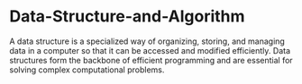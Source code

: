 # Data-Structure-and-Algorithm
A data structure is a specialized way of organizing, storing, and managing data in a computer so that it can be accessed and modified efficiently. Data structures form the backbone of efficient programming and are essential for solving complex computational problems.
